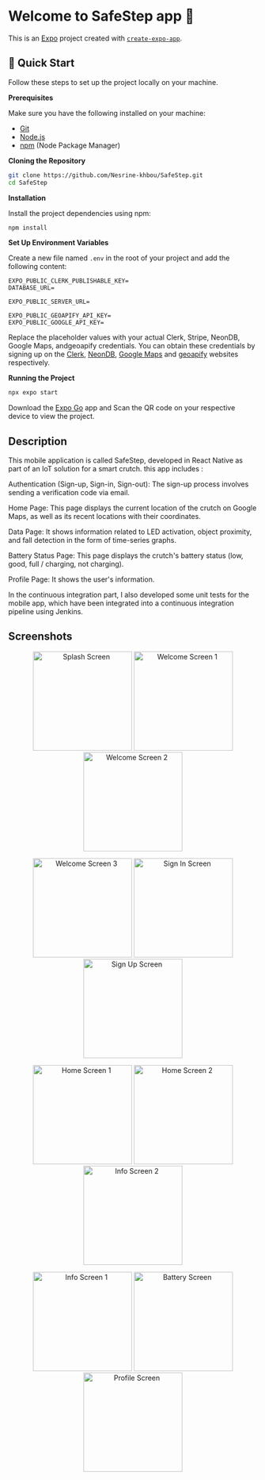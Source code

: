 # Welcome to SafeStep app 👋

This is an [Expo](https://expo.dev) project created with [`create-expo-app`](https://www.npmjs.com/package/create-expo-app).

## <a name="quick-start">🤸 Quick Start</a>

Follow these steps to set up the project locally on your machine.

**Prerequisites**

Make sure you have the following installed on your machine:

- [Git](https://git-scm.com/)
- [Node.js](https://nodejs.org/en)
- [npm](https://www.npmjs.com/) (Node Package Manager)

**Cloning the Repository**

```bash
git clone https://github.com/Nesrine-khbou/SafeStep.git
cd SafeStep
```

**Installation**

Install the project dependencies using npm:

```bash
npm install
```

**Set Up Environment Variables**

Create a new file named `.env` in the root of your project and add the following content:

```env
EXPO_PUBLIC_CLERK_PUBLISHABLE_KEY=
DATABASE_URL=

EXPO_PUBLIC_SERVER_URL=

EXPO_PUBLIC_GEOAPIFY_API_KEY=
EXPO_PUBLIC_GOOGLE_API_KEY=
```
Replace the placeholder values with your actual Clerk, Stripe, NeonDB, Google Maps, andgeoapify credentials. You can
obtain these credentials by signing up on
the [Clerk](https://clerk.com/), [NeonDB](https://neon.tech/), [Google Maps](https://console.cloud.google.com/)
and [geoapify](https://www.geoapify.com/) websites respectively.

**Running the Project**

```bash
npx expo start
```

Download the [Expo Go](https://expo.dev/go) app and Scan the QR code on your respective device to view the project.

## <a name="description">Description</a>

This mobile application is called SafeStep, developed in React Native as part of an IoT solution for a smart crutch.
this app includes :

Authentication (Sign-up, Sign-in, Sign-out): The sign-up process involves sending a verification code via email.

Home Page: This page displays the current location of the crutch on Google Maps, as well as its recent locations with their coordinates.

Data Page: It shows information related to LED activation, object proximity, and fall detection in the form of time-series graphs.

Battery Status Page: This page displays the crutch's battery status (low, good, full / charging, not charging).

Profile Page: It shows the user's information.

In the continuous integration part, I also developed some unit tests for the mobile app, which have been integrated into a continuous integration pipeline using Jenkins.

## <a name="screenshots">Screenshots</a>

<p align="center">
  <img src="./assets/images/splash.png" alt="Splash Screen" width="200" />
  <img src="./assets/images/welcome1.jpg" alt="Welcome Screen 1" width="200" />
  <img src="./assets/images/welcome2.jpg" alt="Welcome Screen 2" width="200" />
</p>

<p align="center">
  <img src="./assets/images/welcome3.jpg" alt="Welcome Screen 3" width="200" />
  <img src="./assets/images/signIn.jpg" alt="Sign In Screen" width="200" />
  <img src="./assets/images/signUp.jpg" alt="Sign Up Screen" width="200" />
</p>

<p align="center">
  <img src="./assets/images/home1.jpg" alt="Home Screen 1" width="200" />
  <img src="./assets/images/home2.jpg" alt="Home Screen 2" width="200" />
  <img src="./assets/images/infos2.jpg" alt="Info Screen 2" width="200" />
</p>

<p align="center">
  <img src="./assets/images/infos1.jpg" alt="Info Screen 1" width="200" />
  <img src="./assets/images/battery.jpg" alt="Battery Screen" width="200" />
  <img src="./assets/images/profile.jpg" alt="Profile Screen" width="200" />
</p>















